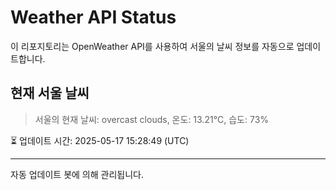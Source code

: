 
# Weather API Status

이 리포지토리는 OpenWeather API를 사용하여 서울의 날씨 정보를 자동으로 업데이트합니다.

## 현재 서울 날씨
> 서울의 현재 날씨: overcast clouds, 온도: 13.21°C, 습도: 73%

⏳ 업데이트 시간: 2025-05-17 15:28:49 (UTC)

---
자동 업데이트 봇에 의해 관리됩니다.
